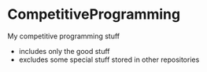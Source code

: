 # CompetitiveProgramming
My competitive programming stuff 

- includes only the good stuff
- excludes some special stuff stored in other repositories
